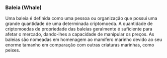 ### Baleia (Whale)

Uma baleia é definida como uma pessoa ou organização que possui uma grande quantidade de uma determinada criptomoeda. A quantidade de criptomoedas de propriedade das baleias geralmente é suficiente para afetar o mercado, dando-lhes a capacidade de manipular os preços. As baleias são nomeadas em homenagem ao mamífero marinho devido ao seu enorme tamanho em comparação com outras criaturas marinhas, como peixes.
